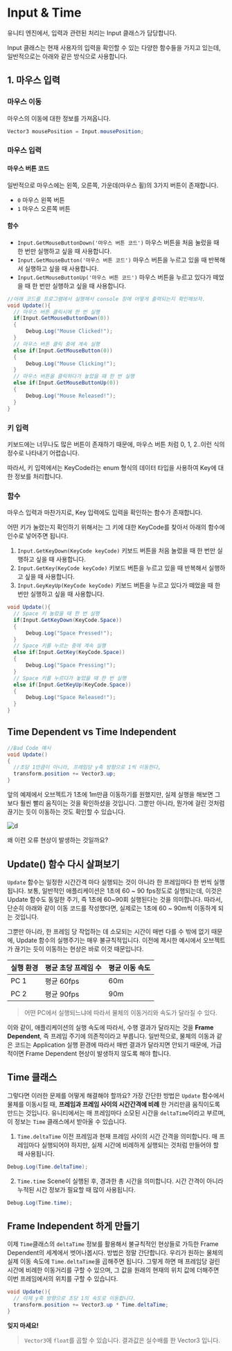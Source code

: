 # Input & Time
유니티 엔진에서, 입력과 관련된 처리는 Input 클래스가 담당합니다.

Input 클래스는 현재 사용자의 입력을 확인할 수 있는 다양한 함수들을 가지고 있는데, 일반적으로는 아래와 같은 방식으로 사용합니다.


 ## 1. 마우스 입력

### 마우스 이동
마우스의 이동에 대한 정보를 가져옵니다.

```cs
Vector3 mousePosition = Input.mousePosition;
```



### 마우스 입력

#### 마우스 버튼 코드
일반적으로 마우스에는 왼쪽, 오른쪽, 가운데(마우스 휠)의 3가지 버튼이 존재합니다.


 - `0`
 마우스 왼쪽 버튼
 - `1`
 마우스 오른쪽 버튼

#### 함수
 - `Input.GetMouseButtonDown('마우스 버튼 코드')`
 마우스 버튼을 처음 눌렀을 때 한 번만 실행하고 싶을 때 사용합니다.
 - `Input.GetMouseButton('마우스 버튼 코드')`
 마우스 버튼을 누르고 있을 때 반복해서 실행하고 싶을 때 사용합니다.
 - `Input.GetMouseButtonUp('마우스 버튼 코드')`
 마우스 버튼을 누르고 있다가 떼었을 때 한 번만 실행하고 싶을 때 사용합니다.

```cs
//아래 코드를 프로그램에서 실행해서 console 창에 어떻게 출력되는지 확인해보자.
void Update(){
  // 마우스 버튼 클릭시에 한 번 실행
  if(Input.GetMouseButtonDown(0))
  {
      Debug.Log("Mouse Clicked!");
  }
  // 마우스 버튼 클릭 중에 계속 실행
  else if(Input.GetMouseButton(0))
  {
      Debug.Log("Mouse Clicking!");
  }
  // 마우스 버튼을 클릭하다가 놓았을 때 한 번 실행
  else if(Input.GetMouseButtonUp(0))
  {
      Debug.Log("Mouse Released!");
  }
}
```

### 키 입력
키보드에는 너무나도 많은 버튼이 존재하기 때문에, 마우스 버튼 처럼 0, 1, 2..이런 식의 정수로 나타내기 어렵습니다.

따라서, 키 입력에서는 KeyCode라는 enum 형식의 데이터 타입을 사용하여 Key에 대한 정보를 처리합니다.




### 함수
마우스 입력과 마찬가지로, Key 입력에도 입력을 확인하는 함수가 존재합니다.

어떤 키가 눌렸는지 확인하기 위해서는 그 키에 대한 KeyCode를 찾아서 아래의 함수에 인수로 넣어주면 됩니다.

 1.	`Input.GetKeyDown(KeyCode keyCode)`
 키보드 버튼을 처음 눌렀을 때 한 번만 실행하고 싶을 때 사용합니다.
 2.	`Input.GetKey(KeyCode keyCode)`
키보드 버튼을 누르고 있을 때 반복해서 실행하고 싶을 때 사용합니다.
 3.	`Input.GeyKeyUp(KeyCode keyCode)`
 키보드 버튼을 누르고 있다가 떼었을 때 한 번만 실행하고 싶을 때 사용합니다.


 ```cs
 void Update(){
   // Space 키 눌렀을 때 한 번 실행
   if(Input.GetKeyDown(KeyCode.Space))
   {
       Debug.Log("Space Pressed!");
   }
   // Space 키를 누르는 중에 계속 실행
   else if(Input.GetKey(KeyCode.Space))
   {
       Debug.Log("Space Pressing!");
   }
   // Space 키를 누르다가 놓았을 때 한 번 실행
   else if(Input.GetKeyUp(KeyCode.Space))
   {
       Debug.Log("Space Released!");
   }
 }
 ```

 ## Time Dependent vs Time Independent

 ```cs
 //Bad Code 예시
 void Update()
 {
   //초당 1만큼이 아니라, 프레임당 y축 방향으로 1씩 이동한다,
   transform.position += Vector3.up;
 }
 ```

 앞의 예제에서 오브젝트가 1초에 1m만큼 이동하기를 원했지만, 실제 실행을 해보면 그보다 훨씬 빨리 움직이는 것을 확인하셨을 것입니다. 그뿐만 아니라, 뭔가에 걸린 것처럼 끊기는 듯이 이동하는 것도 확인할 수 있습니다.


![d]()


 왜 이런 오류 현상이 발생하는 것일까요?

 ## Update() 함수 다시 살펴보기

 `Update` 함수는 일정한 시간간격 마다 실행되는 것이 아니라 한 프레임마다 한 번씩 실행됩니다. 보통, 일반적인 애플리케이션은 1초에 60 ~ 90 fps정도로 실행되는데, 이것은 Update 함수도 동일한 주기, 즉 1초에 60~90회 실행된다는 것을 의미합니다. 따라서, 단순히 아래와 같이 이동 코드를 작성했다면, 실제로는 1초에 60 ~ 90m씩 이동하게 되는 것입니다.

그뿐만 아니라, 한 프레임 당 작업하는 데 소모되는 시간이 매번 다를 수 밖에 없기 때문에, Update 함수의 실행주기는 매우 불규칙적입니다. 이전에 제시한 예시에서 오브젝트가 끊기는 듯이 이동하는 현상은 바로 이것 때문입니다.


|실행 환경|평균 초당 프레임 수| 평균 이동 속도 |
|--|--|--|
|PC 1| 평균 60fps|60m|
|PC 2| 평균 90fps| 90m|

> 어떤 PC에서 실행되느냐에 따라서 물체의 이동거리와 속도가 달라질 수 있다.  


 이와 같이, 애플리케이션의 실행 속도에 따라서, 수행 결과가 달라지는 것을 **Frame Dependent**, 즉 프레임 주기에 의존적이라고 부릅니다. 일반적으로, 물체의 이동과 같은 코드는 Application 실행 환경에 따라서 매번 결과가 달라지면 안되기 때문에, 가급적이면 Frame Dependent 현상이 발생하지 않도록 해야 합니다.

 ## Time 클래스

 그렇다면 이러한 문제를 어떻게 해결해야 할까요? 가장 간단한 방법은 `Update` 함수에서 물체를 이동시킬 때, **프레임과 프레임 사이의 시간간격에 비례** 한 거리만큼 움직이도록 만드는 것입니다. 유니티에서는 매 프레임마다 소모된 시간을 `deltaTime`이라고 부르며, 이 정보는 `Time` 클래스에서 받아올 수 있습니다.


 1. `Time.deltaTime`
 이전 프레임과 현재 프레임 사이의 시간 간격을 의미합니다. 매 프레임마다 실행되어야 하지만, 실제 시간에 비례하게 실행되는 것처럼 만들어야 할 때 사용됩니다.

 ```cs
Debug.Log(Time.deltaTime);
 ```

 2. `Time.time`
 Scene이 실행된 후, 경과한 총 시간을 의미합니다. 시간 간격이 아니라 누적된 시간 정보가 필요할 때 많이 사용됩니다.
 ```cs
Debug.Log(Time.time);
 ```


## Frame Independent 하게 만들기
이제 `Time`클래스의 `deltaTime` 정보를 활용해서 불규칙적인 현상들로 가득한 Frame Dependent의 세계에서 벗어나봅시다. 방법은 정말 간단합니다. 우리가 원하는 물체의 실제 이동 속도에 `Time.deltaTime`을 곱해주면 됩니다. 그렇게 하면 매 프레임당 걸린 시간에 비례한 이동거리를 구할 수 있으며, 그 값을 원래의 현재의 위치 값에 더해주면 이번 프레임에서의 위치를 구할 수 있습니다.

```cs
void Update(){
  // 이제 y축 방향으로 초당 1의 속도로 이동합니다.
  transform.position += Vector3.up * Time.deltaTime;
}
```

**잊지 마세요!**
> `Vector3`에 `float`를 곱할 수 있습니다. 결과값은 실수배를 한 Vector3 입니다.
